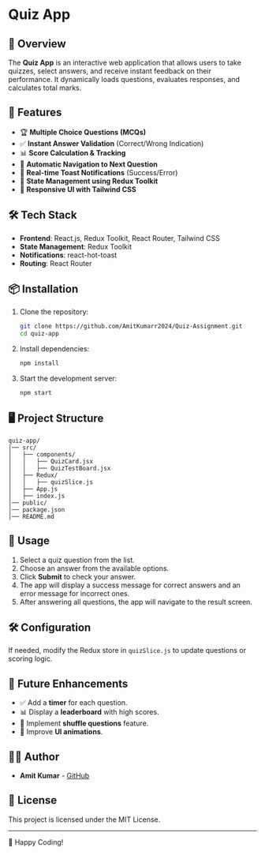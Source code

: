 # Quiz App

## 📝 Overview
The **Quiz App** is an interactive web application that allows users to take quizzes, select answers, and receive instant feedback on their performance. It dynamically loads questions, evaluates responses, and calculates total marks.

## 🚀 Features
- 🏆 **Multiple Choice Questions (MCQs)**
- ✅ **Instant Answer Validation** (Correct/Wrong Indication)
- 📊 **Score Calculation & Tracking**
- 🔄 **Automatic Navigation to Next Question**
- 📢 **Real-time Toast Notifications** (Success/Error)
- 📂 **State Management using Redux Toolkit**
- 🎨 **Responsive UI with Tailwind CSS**

## 🛠️ Tech Stack
- **Frontend**: React.js, Redux Toolkit, React Router, Tailwind CSS
- **State Management**: Redux Toolkit
- **Notifications**: react-hot-toast
- **Routing**: React Router

## 📦 Installation

1. Clone the repository:
   ```sh
   git clone https://github.com/AmitKumarr2024/Quiz-Assignment.git
   cd quiz-app
   ```
2. Install dependencies:
   ```sh
   npm install
   ```
3. Start the development server:
   ```sh
   npm start
   ```

## 🖥️ Project Structure
```
quiz-app/
│── src/
│   ├── components/
│   │   ├── QuizCard.jsx
│   │   ├── QuizTestBoard.jsx
│   ├── Redux/
│   │   ├── quizSlice.js
│   ├── App.js
│   ├── index.js
│── public/
│── package.json
│── README.md
```

## 📌 Usage
1. Select a quiz question from the list.
2. Choose an answer from the available options.
3. Click **Submit** to check your answer.
4. The app will display a success message for correct answers and an error message for incorrect ones.
5. After answering all questions, the app will navigate to the result screen.

## 🛠️ Configuration
If needed, modify the Redux store in `quizSlice.js` to update questions or scoring logic.

## 🎯 Future Enhancements
- ✅ Add a **timer** for each question.
- 📊 Display a **leaderboard** with high scores.
- 🔄 Implement **shuffle questions** feature.
- 🎨 Improve **UI animations**.

## 👨‍💻 Author
- **Amit Kumar** - [GitHub](https://github.com/AmitKumarr2024/Quiz-Assignment)

## 📜 License
This project is licensed under the MIT License.

---
🚀 Happy Coding!

